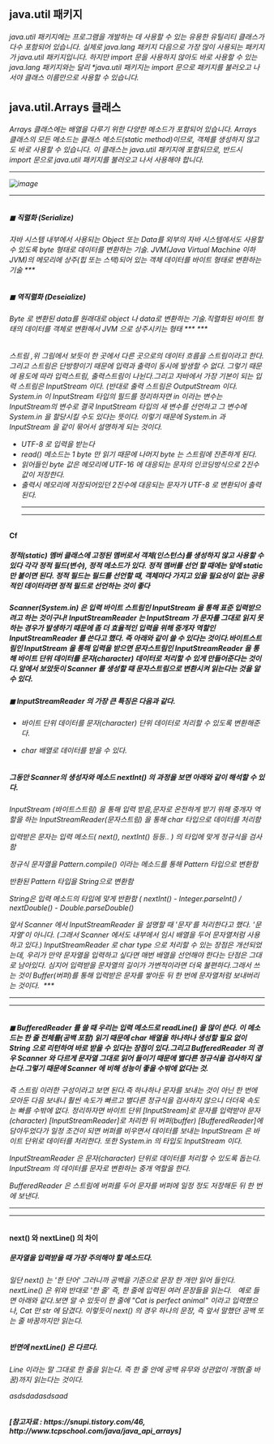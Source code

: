 <h2>java.util 패키지


<h6>java.util 패키지에는 프로그램을 개발하는 데 사용할 수 있는 유용한 유틸리티 클래스가 다수 포함되어 있습니다.
실제로 java.lang 패키지 다음으로 가장 많이 사용되는 패키지가 java.util 패키지입니다.
하지만 import 문을 사용하지 않아도 바로 사용할 수 있는 java.lang 패키지와는 달리 *java.util 패키지는 import 문으로 패키지를 불러오고 나서야 클래스 이름만으로 사용할 수 있습니다.


<h2>java.util.Arrays 클래스
<h6>Arrays 클래스에는 배열을 다루기 위한 다양한 메소드가 포함되어 있습니다.
Arrays 클래스의 모든 메소드는 클래스 메소드(static method)이므로, 객체를 생성하지 않고도 바로 사용할 수 있습니다.
이 클래스는 java.util 패키지에 포함되므로, 반드시 import 문으로 java.util 패키지를 불러오고 나서 사용해야 합니다.
  
***
![image](https://user-images.githubusercontent.com/86949394/151691839-1777c664-f9f1-41a4-baf9-3abb1fa29afb.png)
***
<h5>◼ 직렬화 (Serialize)
<h6>자바 시스템 내부에서 사용되는 Object 또는 Data를 외부의 자바 시스템에서도 사용할 수 있도록 byte 형태로 데이터를 변환하는 기술.
JVM(Java Virtual Machine 이하 JVM)의 메모리에 상주(힙 또는 스택)되어 있는 객체 데이터를 바이트 형태로 변환하는 기술
***
<h5>◼ 역직렬화 (Deseialize)
<h6>Byte 로 변환된 data를 원래대로 object 나 data로 변환하는 기술.직렬화된 바이트 형태의 데이터를 객체로 변환해서 JVM 으로 상주시키는 형태
***
***
<h6>스트림 ,위 그림에서 보듯이 한 곳에서 다른 곳으로의 데이터 흐름을 스트림이라고 한다.그리고 스트림은 단방향이기 때문에 입력과 출력이 동시에 발생할 수 없다. 그렇기 때문에 용도에 따라 입력스트림, 출력스트림이 나뉜다.그리고 자바에서 가장 기본이 되는 입력 스트림은 InputStream 이다.
(반대로 출력 스트림은 OutputStream 이다. System.in 이 InputStream 타입의 필드를 정리하자면 in 이라는 변수는 InputStream의 변수로 결국 InputStream 타입의 새 변수를 선언하고 그 변수에 System.in 을 할당시킬 수도 있다는 뜻이다. 이렇기 때문에 System.in 과 InputStream 을 같이 묶어서 설명하게 되는 것이다.

* UTF-8 로 입력을 받는다
* read() 메소드는 1 byte 만 읽기 때문에 나머지 byte 는 스트림에 잔존하게 된다.
* 읽어들인 byte 값은 메모리에 UTF-16 에 대응되는 문자의 인코딩방식으로 2진수 값이 저장한다.
* 출력시 메모리에 저장되어있던 2진수에 대응되는 문자가 UTF-8 로 변환되어 출력된다.
  ***
  ***
<h4>Cf
<h5>정적(static) 멤버 클래스에 고정된 멤버로서 객체(인스턴스)를 생성하지 않고 사용할 수 있다
각각 정적 필드(변수), 정적 메소드가 있다. 정적 멤버를 선언 할 때에는 앞에 static만 붙이면 된다. 정적 필드는 필드를 선언할 때, 객체마다 가지고 있을 필요성이 없는 공용적인 데이터라면 정적 필드로 선언하는 것이 좋다
  
<h5>Scanner(System.in) 은 입력 바이트 스트림인 InputStream 을 통해 표준 입력받으려고 하는 것이구나!
InputStreamReader 는 InputStream 가 문자를 그대로 읽지 못하는 경우가 발생하기 때문에 좀 더 효율적인 입력을 위해 중개자 역할인 InputStreamReader 를 쓴다고 했다.
즉 아래와 같이 쓸 수 있다는 것이다.바이트스트림인 InputStream 을 통해 입력을 받으면 문자스트림인 InputStreamReader 을 통해 바이트 단위 데이터를 문자(character) 데이터로 처리할 수 있게 만들어준다는 것이다.앞에서 보았듯이 Scanner 를 생성할 때 문자스트림으로 변환시켜 읽는다는 것을 알 수 있다.

 
<h5>◼ InputStreamReader 의 가장 큰 특징은 다음과 같다.
<h6>
  
  
* 바이트 단위 데이터를 문자(character) 단위 데이터로 처리할 수 있도록 변환해준다.
  
  
* char 배열로 데이터를 받을 수 있다.

<h5>그동안 Scanner의 생성자와 메소드 nextInt() 의 과정을 보면 아래와 같이 해석할 수 있다.
  
<h6>InputStream (바이트스트림) 을 통해 입력 받음,문자로 온전하게 받기 위해 중개자 역할을 하는 InputStreamReader(문자스트림) 을 통해 char 타입으로 데이터를 처리함
  
  
입력받은 문자는 입력 메소드( next(), nextInt() 등등.. ) 의 타입에 맞게 정규식을 검사함
  
  
정규식 문자열을 Pattern.compile() 이라는 메소드를 통해 Pattern 타입으로 변환함
  
  
반환된 Pattern 타입을 String으로 변환함
  
  
String은 입력 메소드의 타입에 맞게 반환함 ( nextInt() - Integer.parseInt() / nextDouble() - Double.parseDouble()

  
앞서 Scanner 에서 InputStreamReader 을 설명할 때 '문자'를 처리한다고 했다. '문자열'이 아니다.
(그래서 Scanner 에서도 내부에서 임시 배열을 두어 문자열처럼 사용하고 있다.)
InputStreamReader 로 char type 으로 처리할 수 있는 장점은 개선되었는데,
우리가 만약 문자열을 입력하고 싶다면 매번 배열을 선언해야 한다는 단점은 그대로 남아있다. 심지어 입력받을 문자열의 길이가 가변적이라면 더욱 불편하다.그래서 쓰는 것이 Buffer(버퍼)를 통해 입력받은 문자를 쌓아둔 뒤 한 번에 문자열처럼 보내버리는 것이다.
 ***
  ***
  ***
 
<h5>◼ BufferedReader 를 쓸 때 우리는 입력 메소드로 readLine() 을 많이 쓴다. 이 메소드는 한 줄 전체를(공백 포함) 읽기 때문에 char 배열을 하나하나 생성할 필요 없이 String 으로 리턴하여 바로 받을 수 있다는 장점이 있다.그리고 BufferedReader 의 경우 Scanner 와 다르게 문자열 그대로 읽어 들이기 때문에 별다른 정규식을 검사하지 않는다.그렇기 때문에 Scanner 에 비해 성능이 좋을 수밖에 없다는 것.
 

<h6>즉 스트림 이러한 구성이라고 보면 된다.즉 하나하나 문자를 보내는 것이 아닌 한 번에 모아둔 다음 보내니 훨씬 속도가 빠르고 별다른 정규식을 검사하지 않으니 더더욱 속도는 빠를 수밖에 없다.
정리하자면 바이트 단위 [InputStream]로 문자를 입력받아 문자(character) [InputStreamReader]로 처리한 뒤 버퍼(buffer) [BufferedReader]에 담아두었다가 일정 조건이 되면 버퍼를 비우면서 데이터를 보내는 
InputStream 은 바이트 단위로 데이터를 처리한다. 또한 System.in 의 타입도 InputStream 이다.
  
  
InputStreamReader 은 문자(character) 단위로 데이터를 처리할 수 있도록 돕는다. InputStream 의 데이터를 문자로 변환하는 중개 역할을 한다.
  
  
BufferedReader 은 스트림에 버퍼를 두어 문자를 버퍼에 일정 정도 저장해둔 뒤 한 번에 보낸다.
***
  ***
<h4> next() 와 nextLine() 의 차이
<h5>문자열을 입력받을 때 가장 주의해야 할 메소드다.
<h6>일단 next() 는 '한 단어' 그러니까 공백을 기준으로 문장 한 개만 읽어 들인다.
nextLine() 은 위와 반대로 '한 줄' 즉, 한 줄에 입력된 여러 문장들을 읽는다.
 
예로 들면 아래와 같다.보면 알 수 있듯이 한 줄에 "Cat is perfect animal" 이라고 입력했으나, Cat 만 str 에 담겼다.
이렇듯이 next() 의 경우 하나의 문장, 즉 앞서 말했던 공백 또는 줄 바꿈까지만 읽는다.

<h5>반면에 nextLine() 은 다르다.
<h6>Line 이라는 말 그대로 한 줄을 읽는다. 즉 한 줄 안에 공백 유무와 상관없이 개행(줄 바꿈)까지 읽는다는 것이다.
  
  

  asdsdadasdsaad
<h5>[참고자료 : https://snupi.tistory.com/46, http://www.tcpschool.com/java/java_api_arrays]
  

